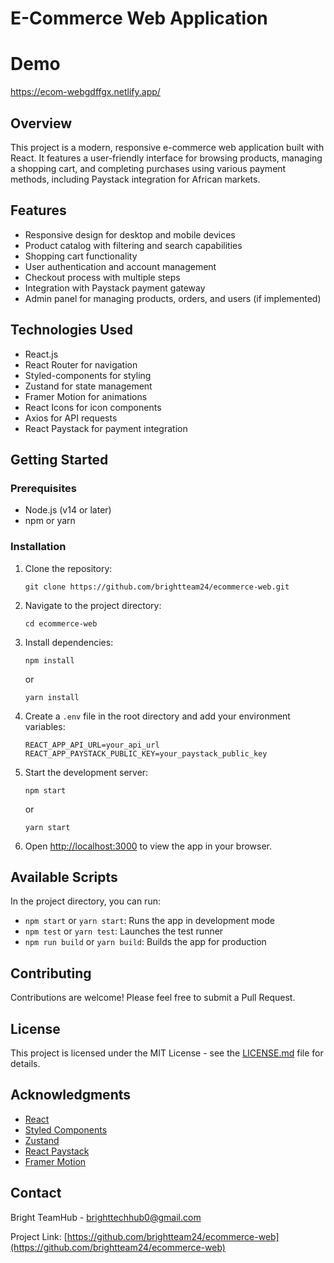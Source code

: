 # E-Commerce Web Application

# Demo
https://ecom-webgdffgx.netlify.app/

## Overview

This project is a modern, responsive e-commerce web application built with React. It features a user-friendly interface for browsing products, managing a shopping cart, and completing purchases using various payment methods, including Paystack integration for African markets.

## Features

- Responsive design for desktop and mobile devices
- Product catalog with filtering and search capabilities
- Shopping cart functionality
- User authentication and account management
- Checkout process with multiple steps
- Integration with Paystack payment gateway
- Admin panel for managing products, orders, and users (if implemented)

## Technologies Used

- React.js
- React Router for navigation
- Styled-components for styling
- Zustand for state management
- Framer Motion for animations
- React Icons for icon components
- Axios for API requests
- React Paystack for payment integration

## Getting Started

### Prerequisites

- Node.js (v14 or later)
- npm or yarn

### Installation

1. Clone the repository:
   ```
   git clone https://github.com/brightteam24/ecommerce-web.git
   ```

2. Navigate to the project directory:
   ```
   cd ecommerce-web
   ```

3. Install dependencies:
   ```
   npm install
   ```
   or
   ```
   yarn install
   ```

4. Create a `.env` file in the root directory and add your environment variables:
   ```
   REACT_APP_API_URL=your_api_url
   REACT_APP_PAYSTACK_PUBLIC_KEY=your_paystack_public_key
   ```

5. Start the development server:
   ```
   npm start
   ```
   or
   ```
   yarn start
   ```

6. Open [http://localhost:3000](http://localhost:3000) to view the app in your browser.


## Available Scripts

In the project directory, you can run:

- `npm start` or `yarn start`: Runs the app in development mode
- `npm test` or `yarn test`: Launches the test runner
- `npm run build` or `yarn build`: Builds the app for production

## Contributing

Contributions are welcome! Please feel free to submit a Pull Request.

## License

This project is licensed under the MIT License - see the [LICENSE.md](LICENSE.md) file for details.

## Acknowledgments

- [React](https://reactjs.org/)
- [Styled Components](https://styled-components.com/)
- [Zustand](https://github.com/pmndrs/zustand)
- [React Paystack](https://github.com/iamraphson/react-paystack)
- [Framer Motion](https://www.framer.com/motion/)

## Contact

Bright TeamHub - brighttechhub0@gmail.com

Project Link: [https://github.com/brightteam24/ecommerce-web](https://github.com/brightteam24/ecommerce-web)
